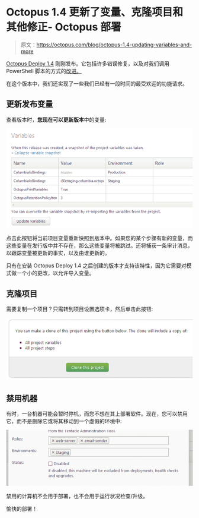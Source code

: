 # Octopus 1.4 更新了变量、克隆项目和其他修正- Octopus 部署

> 原文：<https://octopus.com/blog/octopus-1.4-updating-variables-and-more>

[Octopus Deploy 1.4](http://octopusdeploy.com/downloads/1.4.0.1589) 刚刚发布。它包括许多错误修复，以及对我们调用 PowerShell 脚本的方式的[改进。](http://octopusdeploy.com/blog/improving-powershell)

在这个版本中，我们还实现了一些我们已经有一段时间的最受欢迎的功能请求。

## 更新发布变量

查看版本时，**您现在可以更新版本**中的变量:

![Updating Octopus release variables](img/d4f7f976b6392b578d57a61ad504f199.png)

点击此按钮将当前项目变量重新快照到版本中。如果您的某个步骤有新的变量，而这些变量在发行版中并不存在，那么这些变量将被跳过。还将捕获一条审计消息，以跟踪变量被更新的事实，以及由谁更新的。

只有在安装 Octopus Deploy 1.4 之后创建的版本才支持该特性，因为它需要对模式做一个小的更改，以允许导入变量。

## 克隆项目

需要复制一个项目？只需转到项目设置选项卡，然后单击此按钮:

![Cloning a project](img/aeb7e874e496ae016d7e4f73767dfbf5.png)

## 禁用机器

有时，一台机器可能会暂时停机，而您不想在其上部署软件。现在，您可以禁用它，而不是删除它或将其移动到一个虚假的环境中:

![Disabling a machine](img/84972e13e4a252835905e499744cd321.png)

禁用的计算机不会用于部署，也不会用于运行状况检查/升级。

愉快的部署！